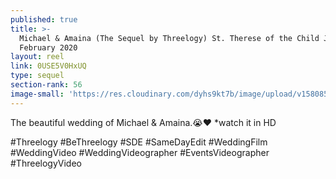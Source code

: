 ```yaml
---
published: true
title: >-
  Michael & Amaina (The Sequel by Threelogy) St. Therese of the Child Jesus -
  February 2020
layout: reel
link: 0USE5V0HxUQ
type: sequel
section-rank: 56
image-small: 'https://res.cloudinary.com/dyhs9kt7b/image/upload/v1580852332/Michael.jpg'
---
```

The beautiful wedding of Michael & Amaina.😭❤
*watch it in HD

#Threelogy #BeThreelogy #SDE #SameDayEdit #WeddingFilm #WeddingVideo #WeddingVideographer #EventsVideographer  #ThreelogyVideo